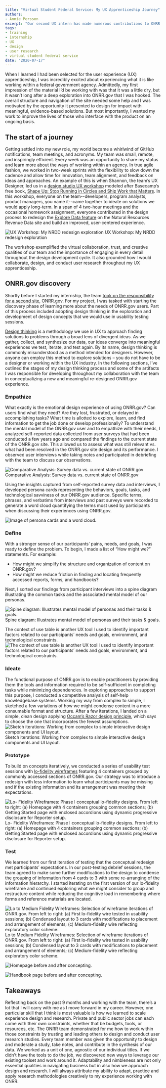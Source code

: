```yaml
---
title: "Virtual Student Federal Service: My UX Apprenticeship Journey"
authors:
- Annie Persson
excerpt: "Our second UX intern has made numerous contributions to ONRR.gov and the Natural Resources Revenue Data website during her time with us. In this post, she discusses the projects she has been working on and takeaways from her experience."
tags:
- training
- internship
- UX
- design
- user research
- virtual student federal service
date: "2020-07-17"
---
```


When I learned I had been selected for the user experience (UX) apprenticeship, I was incredibly excited about experiencing what it is like working within a federal government agency. Admittedly, my first impression of the material I’d be working with was that it was a little dry, but it wasn’t long after a deep exploration into ONRR.gov that I was hooked. The overall structure and navigation of the site needed some help and I was motivated by the opportunity it presented to design for impact with meaningful, evidence-based solutions. But most importantly, I wanted my work to improve the lives of those who interface with the product on an ongoing basis.

## The start of a journey
Getting settled into my new role, my world became a whirlwind of GitHub notifications, team meetings, and acronyms. My team was small, remote, and inspiringly efficient. Every week was an opportunity to share my status and learn more about the ways of working within an agency. In true agile fashion, we worked in two-week sprints with the flexibility to slow down the cadence and allow time for innovation, team alignment, and feedback on ideas and approaches. An example of this is when Shannon, the team’s UX Designer, led us in a [design studio UX workshop]( https://revenuedata.doi.gov/blog/remote-design-studio/) modeled after Basecamp’s free book, [Shape Up: Stop Running in Circles and Ship Work that Matters](https://basecamp.com/shapeup). In this workshop, everyone on the team--developers, program analysts, product managers, you name it--came together to ideate on solutions we would apply long-term. In a span of 4 two-hour meetings and the occasional homework assignment, everyone contributed in the design process to redesign the [Explore Data feature](https://beta-nrrd.app.cloud.gov/explore) on the Natural Resources Revenue Data site and build an improved, user-centered experience.


![UX Workshop: My NRDD redesign exploration](./Shaping.png)
UX Workshop: My NRDD redesign exploration

The workshop exemplified the virtual collaboration, trust, and creative qualities of our team and the importance of engaging in every detail throughout the design development cycle. It also grounded how I would collaborate, design, and conduct user research throughout my UX apprenticeship.


## ONRR.gov discovery
Shortly before I started my internship, the team [took on the responsibility for a second site](https://revenuedata.doi.gov/blog/adding-a-product/), ONRR.gov. For my project, I was tasked with starting the discovery phase of learning more about the needs of ONRR.gov users. Part of this process included adopting design thinking in the exploration and development of design concepts that we would use in usability testing sessions.

[Design thinking](https://www.ideou.com/blogs/inspiration/what-is-design-thinking#:~:text=Design%20thinking%20is%20a%20process,%2C%20services%2C%20and%20internal%20processes.&text=Reduce%20the%20risk%20associated%20with,ideas%2C%20products%2C%20and%20services.) is a methodology we use in UX to approach finding solutions to problems through a broad lens of divergent ideas. As we gather, collect, and synthesize our data, our ideas converge into meaningful experiences we test, iterate, and test again. By its name, design thinking is commonly misunderstood as a method intended for designers. However, anyone can employ this method to explore solutions – you do not have to be a designer or working within the UX industry. In the following sections, I’ve outlined the stages of my design thinking process and some of the artifacts I was responsible for developing throughout my collaboration with the team in conceptualizing a new and meaningful re-designed ONRR.gov experience.

### Empathize
What exactly is the emotional design experience of using ONRR.gov? Can users find what they need? Are they lost, frustrated, or delayed in accomplishing tasks? What time is allotted to explore, learn, and find information to get the job done or develop professionally? To understand the mental model of the ONRR.gov user and to empathize with their needs, I analyzed self-reported data collected from user surveys that had been conducted a few years ago and compared the findings to the current state of the ONRR.gov site. This allowed us to assess what was still relevant vs. what had been resolved in the ONRR.gov site design and its performance. I observed user interviews while taking notes and participated in debriefing with the team to discuss our observations.

![Comparative Analysis: Survey data vs. current state of ONRR.gov](./Comparative_Analysis.png)
Comparative Analysis: Survey data vs. current state of ONRR.gov

Using the insights captured from self-reported survey data and interviews, I developed persona cards representing the behaviors, goals, tasks, and technological savviness of our ONRR.gov audience.  Specific terms, phrases, and verbatims from interviews and past surveys were recorded to generate a word cloud quantifying the terms most used by participants when discussing their experiences using ONRR.gov.

![Image of persona cards and a word cloud.](./PersonaCluster_and_Cloud.png)

### Define
With a stronger sense of our participants’ pains, needs, and goals, I was ready to define the problem. To begin, I made a list of “How might we?” statements. For example:
*	How might we simplify the structure and organization of content on ONRR.gov?
*	How might we reduce friction in finding and locating frequently accessed reports, forms, and handbooks?

Next, I sorted our findings from participant interviews into a spine diagram illustrating the common tasks and the associated mental model of our personas.

![Spine diagram: Illustrates mental model of personas and their tasks & goals.](./Spine_Diagram.png)
Spine diagram: Illustrates mental model of personas and their tasks & goals.

The context of use table is another UX tool I used to identify important factors related to our participants’ needs and goals, environment, and technological constraints.
![The context of use table is another UX tool I used to identify important factors related to our participants’ needs and goals, environment, and technological constraints.](./Context_of_Use.png)

### Ideate
The functional purpose of ONRR.gov is to enable practitioners by providing them the tools and information required to be self-sufficient in completing tasks while minimizing dependencies. In exploring approaches to support this purpose, I conducted a competitive analysis of self-help knowledgebase systems.  Working my way from complex to simple, I sketched a few variations of how we might condense content in a more consumable format and structure. After a few iterations, I landed on a simple, clean design applying [Occam’s Razor design principle]( https://lawsofux.com/occams-razor), which says to choose the one that incorporates the fewest assumptions.
![Sketch iterations: Working from complex to simple interactive design components and UI layout.](./SketchIterations.jpg)
Sketch iterations: Working from complex to simple interactive design components and UI layout.


### Prototype
To build on concepts iteratively, we conducted a series of usability test sessions with [lo-fidelity wireframes]( https://projects.invisionapp.com/share/GNWBLFZC3FS#/screens/408441718) featuring 4 containers grouped by commonly accessed sections of ONRR.gov. Our strategy was to introduce a redesign with less information to learn what participants may be missing and if the existing information and its arrangement was meeting their expectations.

![Lo- Fidelity Wireframes: Phase I conceptual lo-fidelity designs. From left to right: (a) Homepage with 4 containers grouping common sections; (b) Getting Started page with enclosed accordions using dynamic progressive disclosure for Reporter setup.](./Wires.png)
Lo- Fidelity Wireframes: Phase I conceptual lo-fidelity designs. From left to right: (a) Homepage with 4 containers grouping common sections; (b) Getting Started page with enclosed accordions using dynamic progressive disclosure for Reporter setup.

### Test
We learned from our first iteration of testing that the conceptual redesign met participants’ expectations. In our post-testing debrief sessions, the team agreed to make some further modifications to the design to condense the grouping of information from 4 cards to 3 with some re-arranging of the information hierarchy. I started iterating on the first version of our lo-fidelity wireframe and continued exploring what we might consider to group and restructure content while reducing the cognitive load in remembering where forms and reference materials are located.

![Lo to Medium Fidelity Wireframes: Selection of wireframe iterations of ONRR.gov. From left to right: (a) First lo-fidelity wire tested in usability sessions; (b) Condensed layout to 3 cards with modifications to placement and arrangement of elements; (c) Medium-fidelity wire reflecting exploratory color scheme. ](./lo-hi_Iterations_Homepage.jpg)
Lo to Medium Fidelity Wireframes: Selection of wireframe iterations of ONRR.gov. From left to right: (a) First lo-fidelity wire tested in usability sessions; (b) Condensed layout to 3 cards with modifications to placement and arrangement of elements; (c) Medium-fidelity wire reflecting exploratory color scheme.

![Homepage before and after concepting.](./home_beforeafter.png)

![Handbook page before and after concepting.](./handbooks_beforeafter.png)

## Takeaways
Reflecting back on the past 9 months and working with the team, there’s a lot that I will carry with me as I move forward in my career. However, one particular skill that I think is most valuable is how we learned to scale experience design and research. Private and public sector jobs can each come with their own constraints, whether that be budgets, tools, or resources, etc. The ONRR team demonstrated for me how to work within those constraints by trusting and leading others to design and conduct user research studies.  Every team member was given the opportunity to design and moderate a study, take notes, and contribute in the synthesis of our data. We worked as a unit of one, agnostic of our individual titles. If we didn’t have the tools to do the job, we discovered new ways to leverage our existing toolset and work around it. Adaptability and nimbleness are not only essential qualities in navigating business but in also how we approach design and research. I will always attribute my ability to adapt, practice and apply research methodologies creatively to my experience working with ONRR.
